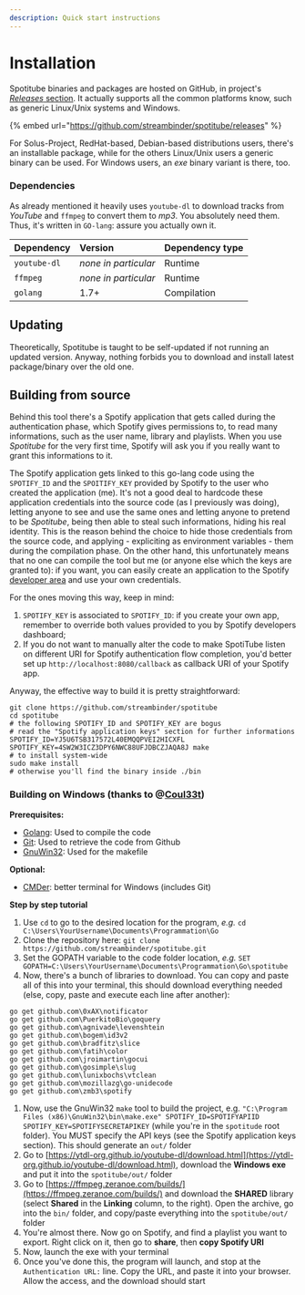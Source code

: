 ```yaml
---
description: Quick start instructions
---
```


# Installation

Spotitube binaries and packages are hosted on GitHub, in project's [_Releases_ section](https://github.com/streambinder/spotitube/releases). It actually supports all the common platforms know, such as generic Linux/Unix systems and Windows.

{% embed url="https://github.com/streambinder/spotitube/releases" %}

For Solus-Project, RedHat-based, Debian-based distributions users, there's an installable package, while for the others Linux/Unix users a generic binary can be used. For Windows users, an _exe_ binary variant is there, too.

### Dependencies

As already mentioned it heavily uses `youtube-dl` to download tracks from _YouTube_ and `ffmpeg` to convert them to _mp3_. You absolutely need them. Thus, it's written in `GO-lang`: assure you actually own it.

| Dependency | Version | Dependency type |
| :--- | :--- | :--- |
| `youtube-dl` | _none in particular_ | Runtime |
| `ffmpeg` | _none in particular_ | Runtime |
| `golang` | 1.7+ | Compilation |

## Updating

Theoretically, Spotitube is taught to be self-updated if not running an updated version. Anyway, nothing forbids you to download and install latest package/binary over the old one.

## Building from source

Behind this tool there's a Spotify application that gets called during the authentication phase, which Spotify gives permissions to, to read many informations, such as the user name, library and playlists. When you use _Spotitube_ for the very first time, Spotify will ask you if you really want to grant this informations to it.

The Spotify application gets linked to this go-lang code using the `SPOTIFY_ID` and the `SPOITIFY_KEY` provided by Spotify to the user who created the application \(me\). It's not a good deal to hardcode these application credentials into the source code \(as I previously was doing\), letting anyone to see and use the same ones and letting anyone to pretend to be _Spotitube_, being then able to steal such informations, hiding his real identity. This is the reason behind the choice to hide those credentials from the source code, and applying - expliciting as environment variables - them during the compilation phase. On the other hand, this unfortunately means that no one can compile the tool but me \(or anyone else which the keys are granted to\): if you want, you can easily create an application to the Spotify [developer area](https://beta.developer.spotify.com/dashboard/applications) and use your own credentials.

For the ones moving this way, keep in mind:

1. `SPOTIFY_KEY` is associated to `SPOTIFY_ID`: if you create your own app, remember to override both values provided to you by Spotify developers dashboard;
2. If you do not want to manually alter the code to make SpotiTube listen on different URI for Spotify authentication flow completion, you'd better set up `http://localhost:8080/callback` as callback URI of your Spotify app.

Anyway, the effective way to build it is pretty straightforward:

```text
git clone https://github.com/streambinder/spotitube
cd spotitube
# the following SPOTIFY_ID and SPOTIFY_KEY are bogus
# read the "Spotify application keys" section for further informations
SPOTIFY_ID=YJ5U6TSB317572L40EMQQPVEI2HICXFL SPOTIFY_KEY=4SW2W3ICZ3DPY6NWC88UFJDBCZJAQA8J make
# to install system-wide
sudo make install
# otherwise you'll find the binary inside ./bin
```

#### 

### Building on Windows \(thanks to @[Coul33t](https://github.com/Coul33t)\)

**Prerequisites:**

* [Golang](https://golang.org/): Used to compile the code
* [Git](https://git-scm.com/): Used to retrieve the code from Github
* [GnuWin32](https://sourceforge.net/projects/gnuwin32/files/make/3.81/make-3.81.exe/download): Used for the makefile

**Optional:**

* [CMDer](https://cmder.net/): better terminal for Windows \(includes Git\)

**Step by step tutorial**

1. Use `cd` to go to the desired location for the program, _e.g._ `cd C:\Users\YourUsername\Documents\Programmation\Go`
2. Clone the repository here: `git clone https://github.com/streambinder/spotitube.git`
3. Set the GOPATH variable to the code folder location, _e.g._ `SET GOPATH=C:\Users\YourUsername\Documents\Programmation\Go\spotitube`
4. Now, there's a bunch of libraries to download. You can copy and paste all of this into your terminal, this should download everything needed \(else, copy, paste and execute each line after another\):

```text
go get github.com\0xAX\notificator
go get github.com\PuerkitoBio\goquery
go get github.com\agnivade\levenshtein
go get github.com\bogem\id3v2
go get github.com\bradfitz\slice
go get github.com\fatih\color
go get github.com\jroimartin\gocui
go get github.com\gosimple\slug
go get github.com\lunixbochs\vtclean
go get github.com\mozillazg\go-unidecode
go get github.com\zmb3\spotify
```

1. Now, use the GnuWin32 `make` tool to build the project, e.g. `"C:\Program Files (x86)\GnuWin32\bin\make.exe" SPOTIFY_ID=SPOTIFYAPIID SPOTIFY_KEY=SPOTIFYSECRETAPIKEY` \(while you're in the `spotitude` root folder\). You MUST specify the API keys \(see the Spotify application keys section\). This should generate an `out/` folder
2. Go to [https://ytdl-org.github.io/youtube-dl/download.html](https://ytdl-org.github.io/youtube-dl/download.html), download the **Windows exe** and put it into the `spotitube/out/` folder
3. Go to [https://ffmpeg.zeranoe.com/builds/](https://ffmpeg.zeranoe.com/builds/) and download the **SHARED** library \(select **Shared** in the **Linking** column, to the right\). Open the archive, go into the `bin/` folder, and copy/paste everything into the `spotitube/out/` folder
4. You're almost there. Now go on Spotify, and find a playlist you want to export. Right click on it, then go to **share**, then **copy Spotify URI**
5. Now, launch the exe with your terminal
6. Once you've done this, the program will launch, and stop at the `Authentication URL:` line. Copy the URL, and paste it into your browser. Allow the access, and the download should start

